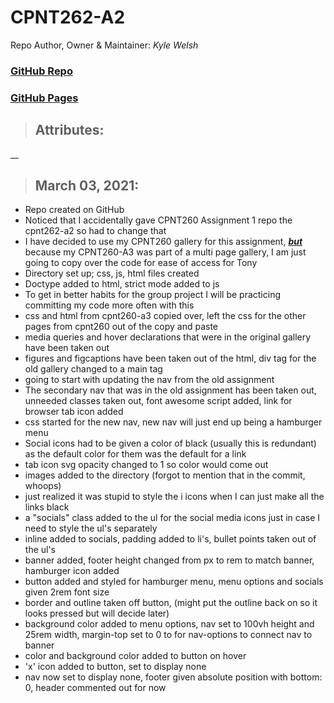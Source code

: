 # CPNT262-A2
Repo Author, Owner & Maintainer: <em>Kyle Welsh</em>
### [GitHub Repo](https://github.com/Kylewwelsh/cpnt262-a2)
### [GitHub Pages](https://kylewwelsh.github.io/cpnt262-a2/)
>## Attributes:
__
>## March 03, 2021:
- Repo created on GitHub
- Noticed that I accidentally gave CPNT260 Assignment 1 repo the cpnt262-a2 so had to change that
- I have decided to use my CPNT260 gallery for this assignment, <strong><em><u>but</u></em></strong> because my CPNT260-A3 was part of a multi page gallery, I am just going to copy over the code for ease of access for Tony
- Directory set up; css, js, html files created
- Doctype added to html, strict mode added to js
- To get in better habits for the group project I will be practicing committing my code more often with this
- css and html from cpnt260-a3 copied over, left the css for the other pages from cpnt260 out of the copy and paste
- media queries and hover declarations that were in the original gallery have been taken out
- figures and figcaptions have been taken out of the html, div tag for the old gallery changed to a main tag
- going to start with updating the nav from the old assignment 
- The secondary nav that was in the old assignment has been taken out, unneeded classes taken out, font awesome script added, link for browser tab icon added
- css started for the new nav, new nav will just end up being a hamburger menu
- Social icons had to be given a color of black (usually this is redundant) as the default color for them was the default for a link
- tab icon svg opacity changed to 1 so color would come out
- images added to the directory (forgot to mention that in the commit, whoops)
- just realized it was stupid to style the i icons when I can just make all the links black
- a "socials" class added to the ul for the social media icons just in case I need to style the ul's separately
- inline added to socials, padding added to li's, bullet points taken out of the ul's
- banner added, footer height changed from px to rem to match banner, hamburger icon added
- button added and styled for hamburger menu, menu options and socials given 2rem font size
- border and outline taken off button, (might put the outline back on so it looks pressed but will decide later)
- background color added to menu options, nav set to 100vh height and 25rem width, margin-top set to 0 to for nav-options to connect nav to banner
- color and background color added to button on hover
- 'x' icon added to button, set to display none
- nav now set to display none, footer given absolute position with bottom: 0, header commented out for now